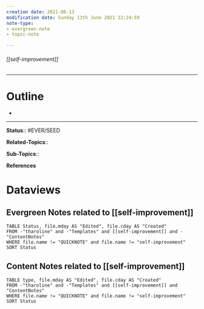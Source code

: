 ```yaml
---
creation date: 2021-06-13
modification date: Sunday 13th June 2021 22:24:59
note-type: 
- evergreen-note
- topic-note

---
```


###### [[self-improvement]]

---
# Outline
- 

---

**Status**:: #EVER/SEED 

**Related-Topics**:: 
	
**Sub-Topics**::
	
**References**

# Dataviews 
## Evergreen Notes related to [[self-improvement]]
```dataview
TABLE Status, file.mday AS "Edited", file.cday AS "Created"
FROM -"tharoline" and -"Templates" and [[self-improvement]] and -"ContentNotes"
WHERE file.name != "QUICKNOTE" and file.name != "self-improvement"
SORT Status
```
## Content Notes related to [[self-improvement]]
```dataview
TABLE type, file.mday AS "Edited", file.cday AS "Created"
FROM -"tharoline" and -"Templates" and [[self-improvement]] and "ContentNotes"
WHERE file.name != "QUICKNOTE" and file.name != "self-improvement"
SORT Status
```